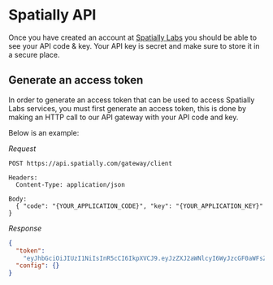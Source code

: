 # Spatially API

Once you have created an account at [Spatially Labs](https://labs.spatially.com) you should be able to see your API code & key. Your API key is secret and make sure to store it in a secure place.

## Generate an access token

In order to generate an access token that can be used to access Spatially Labs services, you must first generate an access token, this is done by making an HTTP call to our API gateway with your API code and key.

Below is an example:

_Request_

```
POST https://api.spatially.com/gateway/client

Headers:
  Content-Type: application/json

Body:
  { "code": "{YOUR_APPLICATION_CODE}", "key": "{YOUR_APPLICATION_KEY}" }
```

_Response_

```json
{
  "token":
    "eyJhbGciOiJIUzI1NiIsInR5cCI6IkpXVCJ9.eyJzZXJ2aWNlcyI6WyJzcGF0aWFsZGIiLCJhZHMvc2NpZW5jZS9hdGEiXSwiYXV0aCI6ImFub24iLCJrZXkiOiI5MGEyOWI5OC1kYzVkLTQzNTktODkwMi1mZTVmZjZiNGIzN2IiLCJhdWQiOiJzZXJ2aWNlcy5nYXRld2F5LkF1dGhvcml6ZVVzZXIiLCJleHAiOjE1MjI5NjU3OTMsImlzcyI6InNlcnZpY2VzLmdhdGV3YXkuQXV0aG9yaXplQ2xpZW50Iiwic3ViIjoic3BhdGlhbGx5ZGIifQ.8iSWx7WH3Ejy-kz9sSlNzoVWg-PtnZfaPmWS0g8KPgI",
  "config": {}
}
```
